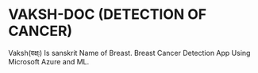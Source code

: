 # VAKSH-DOC (DETECTION OF CANCER)
Vaksh(वक्ष्ः) Is sanskrit Name of Breast.
 Breast Cancer Detection App Using Microsoft Azure and ML. <br>

